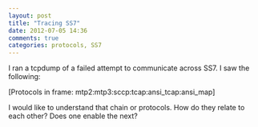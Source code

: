 ```yaml
---
layout: post
title: "Tracing SS7"
date: 2012-07-05 14:36
comments: true
categories: protocols, SS7
---
```

I ran a tcpdump of a failed attempt to communicate across SS7.  I saw the following:

[Protocols in frame: mtp2:mtp3:sccp:tcap:ansi_tcap:ansi_map]

I would like to understand that chain or protocols.  How do they relate to each other?  Does one enable the next?
<!-- more -->
